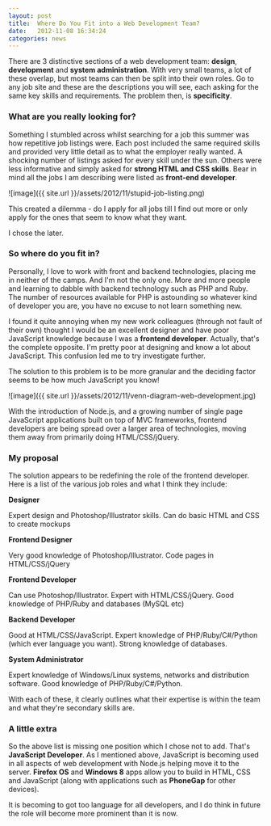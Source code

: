 ```yaml
---
layout: post
title:  Where Do You Fit into a Web Development Team?
date:   2012-11-08 16:34:24
categories: news
---
```


There are 3 distinctive sections of a web development team: **design**, **development** and **system administration**. With very small teams, a lot of these overlap, but most teams can then be split into their own roles. Go to any job site and these are the descriptions you will see, each asking for the same key skills and requirements. The problem then, is **specificity**.

### What are you really looking for?

Something I stumbled across whilst searching for a job this summer was how repetitive job listings were. Each post included the same required skills and provided very little detail as to what the employer really wanted. A shocking number of listings asked for every skill under the sun. Others were less informative and simply asked for **strong HTML and CSS skills**. Bear in mind all the jobs I am describing were listed as **front-end developer**.

![image]({{ site.url }}/assets/2012/11/stupid-job-listing.png)


This created a dilemma - do I apply for all jobs till I find out more or only apply for the ones that seem to know what they want.

I chose the later.

### So where do you fit in?

Personally, I love to work with front and backend technologies, placing me in neither of the camps. And I'm not the only one. More and more people and learning to dabble with backend technology such as PHP and Ruby. The number of resources available for PHP is astounding so whatever kind of developer you are, you have no excuse to not learn something new.

I found it quite annoying when my new work colleagues (through not fault of their own) thought I would be an excellent designer and have poor JavaScript knowledge because I was a **frontend developer**. Actually, that's the complete opposite. I'm pretty poor at designing and know a lot about JavaScript. This confusion led me to try investigate further.

The solution to this problem is to be more granular and the deciding factor seems to be how much JavaScript you know!

![image]({{ site.url }}/assets/2012/11/venn-diagram-web-development.jpg)


With the introduction of Node.js, and a growing number of single page JavaScript applications built on top of MVC frameworks, frontend developers are being spread over a larger area of technologies, moving them away from primarily doing HTML/CSS/jQuery.

### My proposal

The solution appears to be redefining the role of the frontend developer. Here is a list of the various job roles and what I think they include:

**Designer**

Expert design and Photoshop/Illustrator skills. Can do basic HTML and CSS to create mockups

**Frontend Designer**

Very good knowledge of Photoshop/Illustrator. Code pages in HTML/CSS/jQuery

**Frontend Developer**

Can use Photoshop/Illustrator. Expert with HTML/CSS/jQuery. Good knowledge of PHP/Ruby and databases (MySQL etc)

**Backend Developer**

Good at HTML/CSS/JavaScript. Expert knowledge of PHP/Ruby/C#/Python (which ever language you want). Strong knowledge of databases.

**System Administrator**

Expert knowledge of Windows/Linux systems, networks and distribution software. Good knowledge of PHP/Ruby/C#/Python.


With each of these, it clearly outlines what their expertise is within the team and what they're secondary skills are.

### A little extra

So the above list is missing one position which I chose not to add. That's **JavaScript Developer**. As I mentioned above, JavaScript is becoming used in all aspects of web development with Node.js helping move it to the server. **Firefox OS** and **Windows 8** apps allow you to build in HTML, CSS and JavaScript (along with applications such as **PhoneGap** for other devices).

It is becoming to got too language for all developers, and I do think in future the role will become more prominent than it is now.
